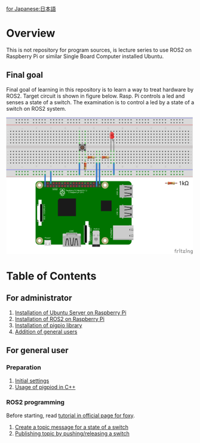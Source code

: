 [for Japanese:日本語](README_JP.md)

# Overview

This is not repository for program sources, is lecture series to use ROS2 on Raspberry Pi or similar Single Board Computer installed Ubuntu.

## Final goal
Final goal of learning in this repository is to learn a way to treat hardware by ROS2.
Target circuit is shown in figure below.
Rasp. Pi controls a led and senses a state of a switch.
The examination is to control a led by a state of a switch on ROS2 system.<br>

<img src="docs/figs/led_switch.png" width="500">

# Table of Contents
## For administrator

1. [Installation of Ubuntu Server on Raspberry Pi](docs/Installation_of_UbuntuServer_on_RaspberryPi.md)
1. [Installation of ROS2 on Raspberry Pi](docs/Installation_of_ROS2_on_RaspberryPi.md)
1. [Installation of pigpio library](docs/Installation_of_pigpio_library.md)
1. [Addition of general users](docs/Addition_of_general_users.md)

## For general user
### Preparation

1. [Initial settings](docs/Initial_settings_of_general_users.md)
1. [Usage of pigpiod in C++](docs/Usage_of_pigpiod_in_cpp.md)

### ROS2 programming
Before starting, read [tutorial in official page for foxy](https://docs.ros.org/en/foxy/Tutorials.html).

1. [Create a topic message for a state of a switch](docs/Creation_of_a_topic_message_for_a_state_of_a_switch.md)
1. [Publishing topic by pushing/releasing a switch](docs/Publishing_topic_by_pushing_releasing_a_switch.md)
